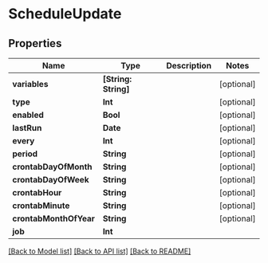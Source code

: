 # ScheduleUpdate

## Properties

Name | Type | Description | Notes
------------ | ------------- | ------------- | -------------
**variables** | **[String: String]** |  | [optional] 
**type** | **Int** |  | [optional] 
**enabled** | **Bool** |  | [optional] 
**lastRun** | **Date** |  | [optional] 
**every** | **Int** |  | [optional] 
**period** | **String** |  | [optional] 
**crontabDayOfMonth** | **String** |  | [optional] 
**crontabDayOfWeek** | **String** |  | [optional] 
**crontabHour** | **String** |  | [optional] 
**crontabMinute** | **String** |  | [optional] 
**crontabMonthOfYear** | **String** |  | [optional] 
**job** | **Int** |  | 

[[Back to Model list]](../README.md#documentation-for-models) [[Back to API list]](../README.md#documentation-for-api-endpoints) [[Back to README]](../README.md)


